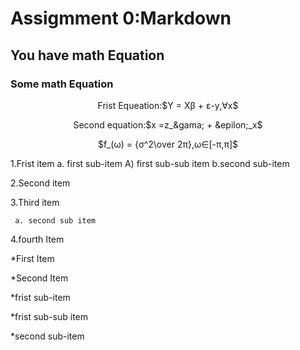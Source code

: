 # Assigmment 0:Markdown
## You have math Equation
### Some math Equation
</p>
<p align="center">
 Frist Equeation:$Y = X&beta; + &epsilon;-y,&forall;x$
</p>
<p align="center">
  Second equation:$x =z_&gama; + &epilon;_x$
</p>
<p align="center"> 
$f_(&omega;) = {&sigma;^2\over 2&pi;},&omega;&in;[-&pi;,&pi;]$
   
   1.Frist item a. first sub-item A) first sub-sub item b.second sub-item 
</p>
</div>
2.Second item 

3.Third item
    
     a. second sub item 

4.fourth Item
       
   *First Item
    
*Second Item
       
  *frist sub-item
           
 *frist sub-sub item

*second sub-item       


